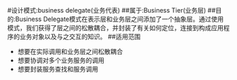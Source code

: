#设计模式:business delegate(业务代表)
##属于:Business Tier(业务层)
##目的:Business Delegate模式在表示层和业务层之间添加了一个抽象层。通过使用模式，我们获得了层之间的松散耦合，并封装了有关如何定位，连接到构成应用程序的业务对象以及与之交互的知识。
##适用范围
- 想要在实际调用和业务层之间松散耦合
- 想要协调对多个业务服务的调用
- 想要封装服务查找和服务调用


